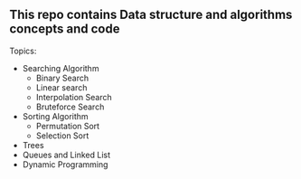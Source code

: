<h2>This repo contains Data structure and algorithms concepts and code </h2>

Topics: 
- Searching Algorithm
    - Binary Search
    - Linear search
    - Interpolation Search
    - Bruteforce Search
- Sorting Algorithm
    - Permutation Sort
    - Selection Sort
- Trees
- Queues and Linked List
- Dynamic Programming